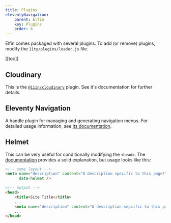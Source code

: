 ```yaml
---
title: Plugins
eleventyNavigation:
    parent: Elfin
    key: Plugins
    order: 6
---
```

Elfin comes packaged with several plugins.
To add (or remove) plugins, modify the `11ty/plugins/loader.js` file.

[[toc]]

## Cloudinary

This is the [`@11in/cloudinary`](/ecosystem/#cloudinary) plugin. 
See it's documentation for further details.

## Eleventy Navigation

A handle plugin for managing and generating navigation menus. 
For detailed usage information, see [its documentation](https://www.11ty.dev/docs/plugins/navigation/).

## Helmet

This can be very useful for conditionally modifying the `<head>`.
The [documentation](https://github.com/vseventer/eleventy-plugin-helmet#readme) provides a solid explanation, but usage looks like this:

```html
<!-- some layout -->
<meta name="description" content="A description specific to this page!"
      data-helmet />
```
```html
<!-- output -->
<head>
    <title>Site Title</title>
    ...
    <meta name="description" content="A description sepcific to this page!">
    ...
</head>
```
